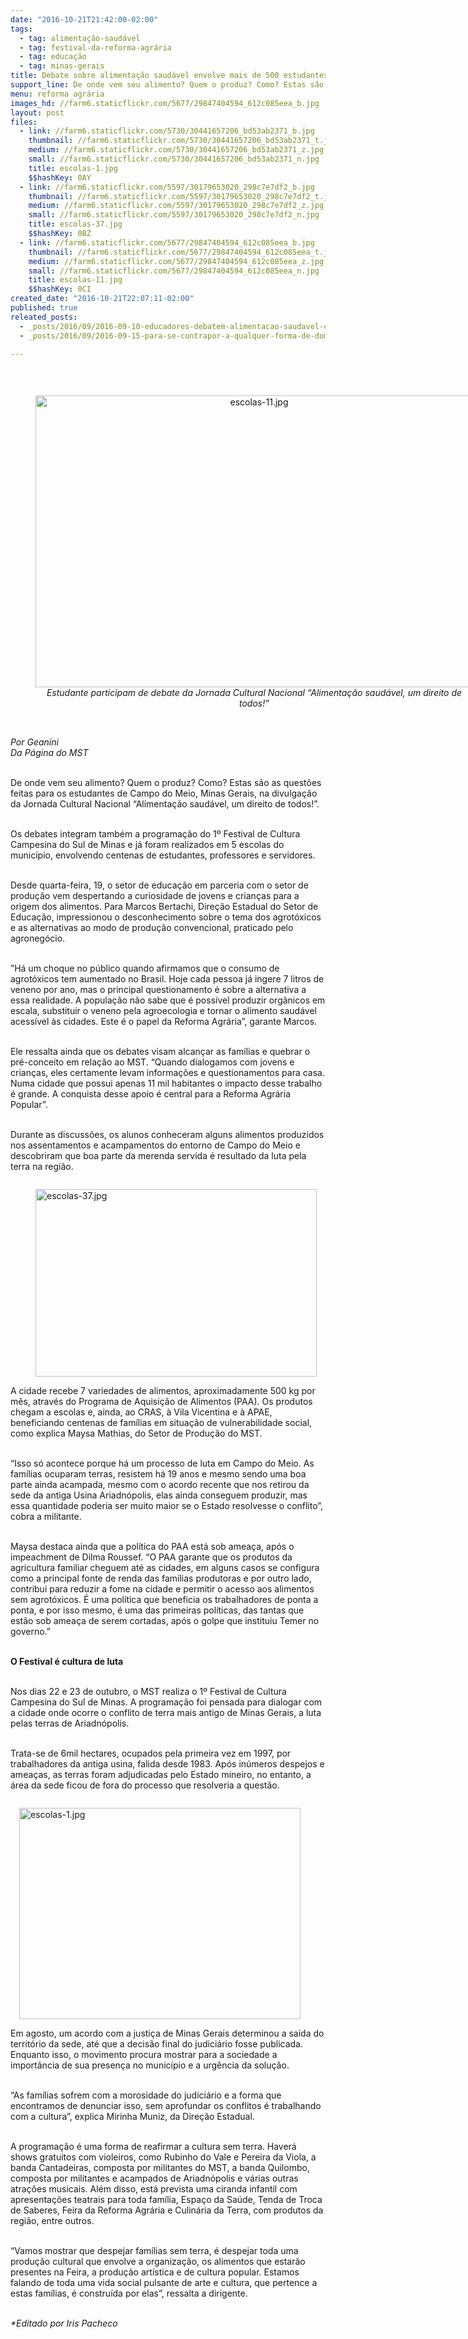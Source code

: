 ```yaml
---
date: "2016-10-21T21:42:00-02:00"
tags:
  - tag: alimentação-saudável
  - tag: festival-da-reforma-agrária
  - tag: educação
  - tag: minas-gerais
title: Debate sobre alimentação saudável envolve mais de 500 estudantes no Sul de Minas
support_line: De onde vem seu alimento? Quem o produz? Como? Estas são as questões feitas para os estudantes de Campo do Meio
menu: reforma agrária
images_hd: //farm6.staticflickr.com/5677/29847404594_612c085eea_b.jpg
layout: post
files:
  - link: //farm6.staticflickr.com/5730/30441657206_bd53ab2371_b.jpg
    thumbnail: //farm6.staticflickr.com/5730/30441657206_bd53ab2371_t.jpg
    medium: //farm6.staticflickr.com/5730/30441657206_bd53ab2371_z.jpg
    small: //farm6.staticflickr.com/5730/30441657206_bd53ab2371_n.jpg
    title: escolas-1.jpg
    $$hashKey: 0AY
  - link: //farm6.staticflickr.com/5597/30179653020_298c7e7df2_b.jpg
    thumbnail: //farm6.staticflickr.com/5597/30179653020_298c7e7df2_t.jpg
    medium: //farm6.staticflickr.com/5597/30179653020_298c7e7df2_z.jpg
    small: //farm6.staticflickr.com/5597/30179653020_298c7e7df2_n.jpg
    title: escolas-37.jpg
    $$hashKey: 0BZ
  - link: //farm6.staticflickr.com/5677/29847404594_612c085eea_b.jpg
    thumbnail: //farm6.staticflickr.com/5677/29847404594_612c085eea_t.jpg
    medium: //farm6.staticflickr.com/5677/29847404594_612c085eea_z.jpg
    small: //farm6.staticflickr.com/5677/29847404594_612c085eea_n.jpg
    title: escolas-11.jpg
    $$hashKey: 0CI
created_date: "2016-10-21T22:07:11-02:00"
published: true
releated_posts:
  - _posts/2016/09/2016-09-10-educadores-debatem-alimentacao-saudavel-como-um-direito-de-todos.md
  - _posts/2016/09/2016-09-15-para-se-contrapor-a-qualquer-forma-de-dominacao-ou-ofensiva-conservadora-contra-a-educacao-estaremos-a-postos.md

---
```

<p>&nbsp;</p>

<div style="text-align:center">
<figure class="image" style="display:inline-block"><img alt="escolas-11.jpg" height="467" src="//farm6.staticflickr.com/5677/29847404594_612c085eea_b.jpg" width="700" />
<figcaption><em>Estudante participam de debate da&nbsp;Jornada Cultural Nacional &ldquo;Alimenta&ccedil;&atilde;o saud&aacute;vel, um direito de todos!&rdquo;</em></figcaption>
</figure>
</div>

<p><br />
<em>Por Geanini<br />
Da P&aacute;gina do MST</em></p>

<p><br />
De onde vem seu alimento? Quem o produz? Como? Estas s&atilde;o as quest&otilde;es feitas para os estudantes de Campo do Meio, Minas Gerais, na divulga&ccedil;&atilde;o da Jornada Cultural Nacional &ldquo;Alimenta&ccedil;&atilde;o saud&aacute;vel, um direito de todos!&rdquo;.</p>

<p><br />
Os debates integram tamb&eacute;m a programa&ccedil;&atilde;o do 1&ordm; Festival de Cultura Campesina do Sul de Minas e j&aacute; foram realizados em 5 escolas do munic&iacute;pio, envolvendo centenas de estudantes, professores e servidores.</p>

<p><br />
Desde quarta-feira, 19, o setor de educa&ccedil;&atilde;o em parceria com o setor de produ&ccedil;&atilde;o vem despertando a curiosidade de jovens e crian&ccedil;as para a origem dos alimentos. Para Marcos Bertachi, Dire&ccedil;&atilde;o Estadual do Setor de Educa&ccedil;&atilde;o, impressionou o desconhecimento sobre o tema dos agrot&oacute;xicos e as alternativas ao modo de produ&ccedil;&atilde;o convencional, praticado pelo agroneg&oacute;cio.</p>

<p><br />
&rdquo;H&aacute; um choque no p&uacute;blico quando afirmamos que o consumo de agrot&oacute;xicos tem aumentado no Brasil. Hoje cada pessoa j&aacute; ingere 7 litros de veneno por ano, mas o principal questionamento &eacute; sobre a alternativa a essa realidade. A popula&ccedil;&atilde;o n&atilde;o sabe que &eacute; poss&iacute;vel produzir org&acirc;nicos em escala, substituir o veneno pela agroecologia e tornar o alimento saud&aacute;vel acess&iacute;vel &agrave;s cidades. Este &eacute; o papel da Reforma Agr&aacute;ria&rdquo;, garante Marcos.</p>

<p><br />
Ele ressalta ainda que os debates visam alcan&ccedil;ar as fam&iacute;lias e quebrar o pr&eacute;-conceito em rela&ccedil;&atilde;o ao MST. &ldquo;Quando dialogamos com jovens e crian&ccedil;as, eles certamente levam informa&ccedil;&otilde;es e questionamentos para casa. Numa cidade que possui apenas 11 mil habitantes o impacto desse trabalho &eacute; grande. A conquista desse apoio &eacute; central para a Reforma Agr&aacute;ria Popular&rdquo;.&nbsp;</p>

<p><br />
Durante as discuss&otilde;es, os alunos conheceram alguns alimentos produzidos nos assentamentos e acampamentos do entorno de Campo do Meio e descobriram que boa parte da merenda servida &eacute; resultado da luta pela terra na regi&atilde;o.</p>

<figure class="image" style="float:left"><img alt="escolas-37.jpg" height="300" src="//farm6.staticflickr.com/5597/30179653020_298c7e7df2_b.jpg" width="450" />
<figcaption></figcaption>
</figure>

<p><br />
A cidade recebe 7 variedades de alimentos, aproximadamente 500 kg por m&ecirc;s, atrav&eacute;s do Programa de Aquisi&ccedil;&atilde;o de Alimentos (PAA). Os produtos chegam a escolas e, ainda, ao CRAS, &agrave; Vila Vicentina e &agrave; APAE, beneficiando centenas de fam&iacute;lias em situa&ccedil;&atilde;o de vulnerabilidade social, como explica Maysa Mathias, do Setor de Produ&ccedil;&atilde;o do MST.</p>

<p><br />
&ldquo;Isso s&oacute; acontece porque h&aacute; um processo de luta em Campo do Meio. As fam&iacute;lias ocuparam terras, resistem h&aacute; 19 anos e mesmo sendo uma boa parte ainda acampada, mesmo com o acordo recente que nos retirou da sede da antiga Usina Ariadn&oacute;polis, elas ainda conseguem produzir, mas essa quantidade poderia ser muito maior se o Estado resolvesse o conflito&rdquo;, cobra a militante.</p>

<p><br />
Maysa destaca ainda que a pol&iacute;tica do PAA est&aacute; sob amea&ccedil;a, ap&oacute;s o impeachment de Dilma Roussef. &ldquo;O PAA garante que os produtos da agricultura familiar cheguem at&eacute; as cidades, em alguns casos se configura como a principal fonte de renda das fam&iacute;lias produtoras e por outro lado, contribui para reduzir a fome na cidade e permitir o acesso aos alimentos sem agrot&oacute;xicos. &Eacute; uma pol&iacute;tica que beneficia os trabalhadores de ponta a ponta, e por isso mesmo, &eacute; uma das primeiras pol&iacute;ticas, das tantas que est&atilde;o sob amea&ccedil;a de serem cortadas, ap&oacute;s o golpe que instituiu Temer no governo.&rdquo;</p>

<p><br />
<strong>O Festival &eacute; cultura de luta</strong></p>

<p><br />
Nos dias 22 e 23 de outubro, o MST realiza o 1&ordm; Festival de Cultura Campesina do Sul de Minas. A programa&ccedil;&atilde;o foi pensada para dialogar com a cidade onde ocorre o conflito de terra mais antigo de Minas Gerais, a luta pelas terras de Ariadn&oacute;polis.</p>

<p><br />
Trata-se de 6mil hectares, ocupados pela primeira vez em 1997, por trabalhadores da antiga usina, falida desde 1983. Ap&oacute;s in&uacute;meros despejos e amea&ccedil;as, as terras foram adjudicadas pelo Estado mineiro, no entanto, a &aacute;rea da sede ficou de fora do processo que resolveria a quest&atilde;o.</p>

<figure class="image" style="float:right"><img alt="escolas-1.jpg" height="338" src="//farm6.staticflickr.com/5730/30441657206_bd53ab2371_b.jpg" width="450" />
<figcaption></figcaption>
</figure>

<p><br />
Em agosto, um acordo com a justi&ccedil;a de Minas Gerais determinou a sa&iacute;da do territ&oacute;rio da sede, at&eacute; que a decis&atilde;o final do judici&aacute;rio fosse publicada. Enquanto isso, o movimento procura mostrar para a sociedade a import&acirc;ncia de sua presen&ccedil;a no munic&iacute;pio e a urg&ecirc;ncia da solu&ccedil;&atilde;o.</p>

<p><br />
&ldquo;As fam&iacute;lias sofrem com a morosidade do judici&aacute;rio e a forma que encontramos de denunciar isso, sem aprofundar os conflitos &eacute; trabalhando com a cultura&rdquo;, explica Mirinha Muniz, da Dire&ccedil;&atilde;o Estadual.</p>

<p><br />
A programa&ccedil;&atilde;o &eacute; uma forma de reafirmar a cultura sem terra. Haver&aacute; shows gratuitos com violeiros, como Rubinho do Vale e Pereira da Viola, a banda Cantadeiras, composta por militantes do MST, a banda Quilombo, composta por militantes e acampados de Ariadn&oacute;polis e v&aacute;rias outras atra&ccedil;&otilde;es musicais. Al&eacute;m disso, est&aacute; prevista uma ciranda infantil com apresenta&ccedil;&otilde;es teatrais para toda fam&iacute;lia, Espa&ccedil;o da Sa&uacute;de, Tenda de Troca de Saberes, Feira da Reforma Agr&aacute;ria e Culin&aacute;ria da Terra, com produtos da regi&atilde;o, entre outros.</p>

<p><br />
&ldquo;Vamos mostrar que despejar fam&iacute;lias sem terra, &eacute; despejar toda uma produ&ccedil;&atilde;o cultural que envolve a organiza&ccedil;&atilde;o, os alimentos que estar&atilde;o presentes na Feira, a produ&ccedil;&atilde;o art&iacute;stica e de cultura popular. Estamos falando de toda uma vida social pulsante de arte e cultura, que pertence a estas fam&iacute;lias, &eacute; constru&iacute;da por elas&rdquo;, ressalta a dirigente.</p>

<p><br />
<em>*Editado por Iris Pacheco</em></p>

